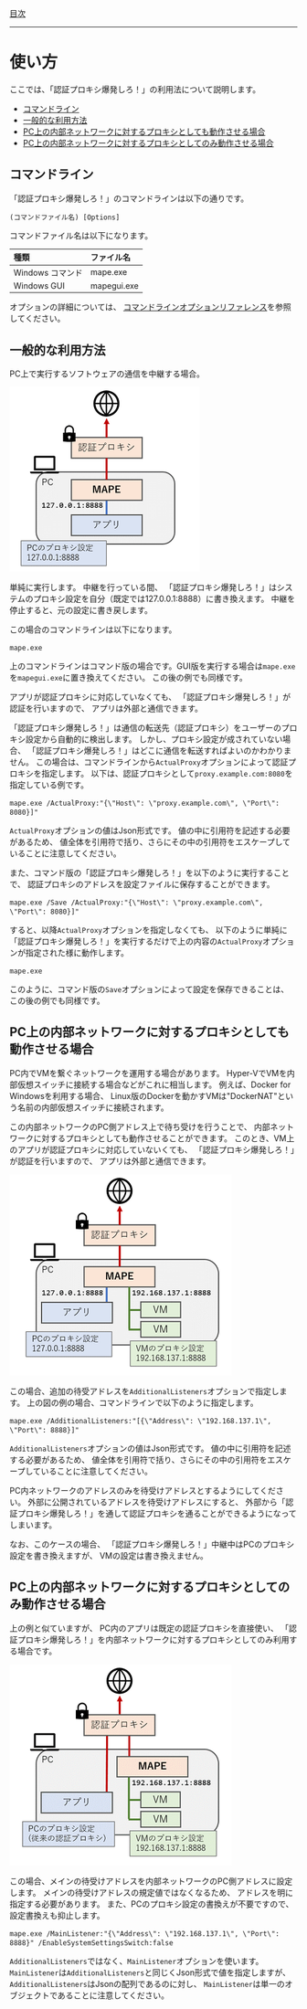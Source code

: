 [目次](Index.md)

---

# 使い方

ここでは、「認証プロキシ爆発しろ！」の利用法について説明します。

* [コマンドライン](#コマンドライン)
* [一般的な利用方法](#一般的な利用方法)
* [PC上の内部ネットワークに対するプロキシとしても動作させる場合](#PC上の内部ネットワークに対するプロキシとしても動作させる場合)
* [PC上の内部ネットワークに対するプロキシとしてのみ動作させる場合](#PC上の内部ネットワークに対するプロキシとしてのみ動作させる場合)


## コマンドライン

「認証プロキシ爆発しろ！」のコマンドラインは以下の通りです。

```
(コマンドファイル名) [Options]
```

コマンドファイル名は以下になります。

| 種類 | ファイル名 |
|:----|:----|
| Windows コマンド | mape.exe |
| Windows GUI | mapegui.exe |

オプションの詳細については、
[コマンドラインオプションリファレンス](Reference_Options.md)を参照してください。


## 一般的な利用方法

PC上で実行するソフトウェアの通信を中継する場合。

![一般的なケースのネットワーク図](images/Usage_Pattern1.png)

単純に実行します。
中継を行っている間、
「認証プロキシ爆発しろ！」はシステムのプロキシ設定を自分（既定では127.0.0.1:8888）に書き換えます。
中継を停止すると、元の設定に書き戻します。

この場合のコマンドラインは以下になります。

```
mape.exe
```

上のコマンドラインはコマンド版の場合です。GUI版を実行する場合は`mape.exe`を`mapegui.exe`に置き換えてください。
この後の例でも同様です。

アプリが認証プロキシに対応していなくても、
「認証プロキシ爆発しろ！」が認証を行いますので、
アプリは外部と通信できます。

「認証プロキシ爆発しろ！」は通信の転送先（認証プロキシ）をユーザーのプロキシ設定から自動的に検出します。
しかし、プロキシ設定が成されていない場合、
「認証プロキシ爆発しろ！」はどこに通信を転送すればよいのかわかりません。
この場合は、コマンドラインから`ActualProxy`オプションによって認証プロキシを指定します。
以下は、認証プロキシとして`proxy.example.com:8080`を指定している例です。

```
mape.exe /ActualProxy:"{\"Host\": \"proxy.example.com\", \"Port\": 8080}]"
```

`ActualProxy`オプションの値はJson形式です。
値の中に引用符を記述する必要があるため、
値全体を引用符で括り、さらにその中の引用符をエスケープしていることに注意してください。

また、コマンド版の「認証プロキシ爆発しろ！」を以下のように実行することで、
認証プロキシのアドレスを設定ファイルに保存することができます。

```
mape.exe /Save /ActualProxy:"{\"Host\": \"proxy.example.com\", \"Port\": 8080}]"
```

すると、以降`ActualProxy`オプションを指定しなくても、
以下のように単純に「認証プロキシ爆発しろ！」を実行するだけで上の内容の`ActualProxy`オプションが指定された様に動作します。

```
mape.exe
```

このように、コマンド版の`Save`オプションによって設定を保存できることは、
この後の例でも同様です。


## PC上の内部ネットワークに対するプロキシとしても動作させる場合

PC内でVMを繋ぐネットワークを運用する場合があります。
Hyper-VでVMを内部仮想スイッチに接続する場合などがこれに相当します。
例えば、Docker for Windowsを利用する場合、
Linux版のDockerを動かすVMは"DockerNAT"という名前の内部仮想スイッチに接続されます。

この内部ネットワークのPC側アドレス上で待ち受けを行うことで、
内部ネットワークに対するプロキシとしても動作させることができます。
このとき、VM上のアプリが認証プロキシに対応していないくても、
「認証プロキシ爆発しろ！」が認証を行いますので、
アプリは外部と通信できます。

![内部ネットワークに対しても中継を行うケースのネットワーク図](images/Usage_Pattern2.png)

この場合、追加の待受アドレスを`AdditionalListeners`オプションで指定します。
上の図の例の場合、コマンドラインで以下のように指定します。

```
mape.exe /AdditionalListeners:"[{\"Address\": \"192.168.137.1\", \"Port\": 8888}]"
```

`AdditionalListeners`オプションの値はJson形式です。
値の中に引用符を記述する必要があるため、
値全体を引用符で括り、さらにその中の引用符をエスケープしていることに注意してください。

PC内ネットワークのアドレスのみを待受けアドレスとするようにしてください。
外部に公開されているアドレスを待受けアドレスにすると、
外部から「認証プロキシ爆発しろ！」を通して認証プロキシを通ることができるようになってしまいます。

なお、このケースの場合、
「認証プロキシ爆発しろ！」中継中はPCのプロキシ設定を書き換えますが、
VMの設定は書き換えません。


## PC上の内部ネットワークに対するプロキシとしてのみ動作させる場合

上の例と似ていますが、
PC内のアプリは既定の認証プロキシを直接使い、
「認証プロキシ爆発しろ！」を内部ネットワークに対するプロキシとしてのみ利用する場合です。

![内部ネットワークに対してのみ中継を行うケースのネットワーク図](images/Usage_Pattern3.png)

この場合、メインの待受けアドレスを内部ネットワークのPC側アドレスに設定します。
メインの待受けアドレスの規定値ではなくなるため、
アドレスを明に指定する必要があります。
また、PCのプロキシ設定の書換えが不要ですので、設定書換えも抑止します。

```
mape.exe /MainListener:"{\"Address\": \"192.168.137.1\", \"Port\": 8888}" /EnableSystemSettingsSwitch:false
```

`AdditionalListeners`ではなく、`MainListener`オプションを使います。
`MainListener`は`AdditionalListeners`と同じくJson形式で値を指定しますが、
`AdditionalListeners`はJsonの配列であるのに対し、
`MainListener`は単一のオブジェクトであることに注意してください。
